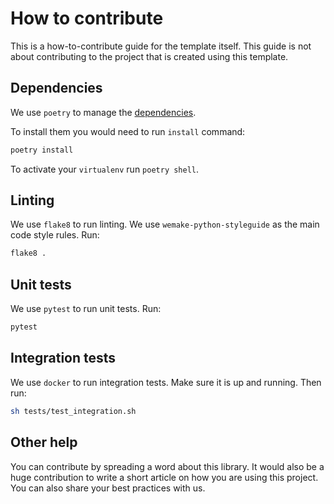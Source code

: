 # How to contribute

This is a how-to-contribute guide for the template itself.
This guide is not about contributing to the project that is created
using this template.

## Dependencies

We use `poetry` to manage the [dependencies](https://github.com/python-poetry/poetry).

To install them you would need to run `install` command:

```bash
poetry install
```

To activate your `virtualenv` run `poetry shell`.


## Linting

We use `flake8` to run linting.
We use `wemake-python-styleguide` as the main code style rules.
Run:

```bash
flake8 .
```


## Unit tests

We use `pytest` to run unit tests. Run:

```bash
pytest
```


## Integration tests

We use `docker` to run integration tests.
Make sure it is up and running. Then run:

```bash
sh tests/test_integration.sh
```


## Other help

You can contribute by spreading a word about this library.
It would also be a huge contribution to write
a short article on how you are using this project.
You can also share your best practices with us.
